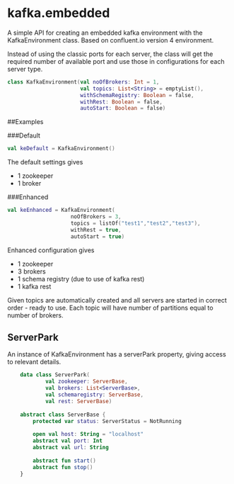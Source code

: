 # kafka.embedded

A simple API for creating an embedded kafka environment with the KafkaEnvironment class. 
Based on confluent.io version 4 environment. 

Instead of using the classic ports for each server, the class will get the required number of available port 
and use those in configurations for each server type. 

```kotlin
class KafkaEnvironment(val noOfBrokers: Int = 1,
                       val topics: List<String> = emptyList(),
                       withSchemaRegistry: Boolean = false,
                       withRest: Boolean = false,
                       autoStart: Boolean = false)
```

##Examples

###Default
```kotlin
val keDefault = KafkaEnvironment()
```

The default settings gives
* 1 zookeeper
* 1 broker

###Enhanced
```kotlin
val keEnhanced = KafkaEnvironment(
                    noOfBrokers = 3,
                    topics = listOf("test1","test2","test3"),
                    withRest = true,
                    autoStart = true)
```
Enhanced configuration gives 
* 1 zookeeper
* 3 brokers
* 1 schema registry (due to use of kafka rest)
* 1 kafka rest

Given topics are automatically created and all servers are started in correct order - ready to use.
Each topic will have number of partitions equal to number of brokers.

## ServerPark
An instance of KafkaEnvironment has a serverPark property, giving access to relevant details. 

```kotlin
    data class ServerPark(
            val zookeeper: ServerBase,
            val brokers: List<ServerBase>,
            val schemaregistry: ServerBase,
            val rest: ServerBase)
            
    abstract class ServerBase {
        protected var status: ServerStatus = NotRunning
    
        open val host: String = "localhost"
        abstract val port: Int
        abstract val url: String
    
        abstract fun start()
        abstract fun stop()
    }
``` 


